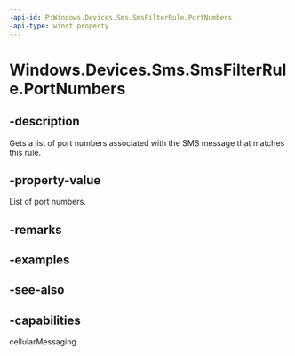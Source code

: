 ----api-id: P:Windows.Devices.Sms.SmsFilterRule.PortNumbers
-api-type: winrt property
---<!-- Property syntaxpublic Windows.Foundation.Collections.IVector<int> PortNumbers { get; }--># Windows.Devices.Sms.SmsFilterRule.PortNumbers## -descriptionGets a list of port numbers associated with the SMS message that matches this rule.## -property-valueList of port numbers.## -remarks## -examples## -see-also## -capabilitiescellularMessaging
